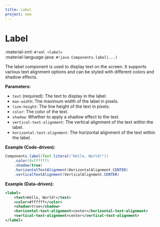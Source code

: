 ```yaml
---
title: Label
project: owo
---
```


# Label

:material-xml: `#!xml <label>`<br>
:material-language-java: `#!java Components.label(...)`

The label component is used to display text on the screen. It supports various text alignment options and can be styled with different colors and shadow effects.

**Parameters:**

- `text` (required): The text to display in the label.
- `max-width`: The maximum width of the label in pixels.
- `line-height`: The line height of the text in pixels.
- `color`: The color of the text.
- `shadow`: Whether to apply a shadow effect to the text.
- `vertical-text-alignment`: The vertical alignment of the text within the label.
- `horizontal-text-alignment`: The horizontal alignment of the text within the label.

**Example (Code-driven):**

```java
Components.label(Text.literal("Hello, World!"))
    .color(0xffffff)
    .shadow(true)
    .horizontalTextAlignment(HorizontalAlignment.CENTER)
    .verticalTextAlignment(VerticalAlignment.CENTER)
```

**Example (Data-driven):**

```xml
<label>
    <text>Hello, World!</text>
    <color>#ffffff</color>
    <shadow>true</shadow>
    <horizontal-text-alignment>center</horizontal-text-alignment>
    <vertical-text-alignment>center</vertical-text-alignment>
</label>
```